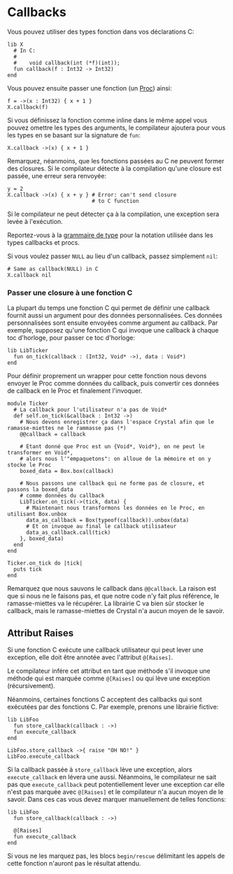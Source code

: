 # Callbacks

Vous pouvez utiliser des types fonction dans vos déclarations C:

```crystal
lib X
  # In C:
  #
  #    void callback(int (*f)(int));
  fun callback(f : Int32 -> Int32)
end
```

Vous pouvez ensuite passer une fonction (un [Proc](http://crystal-lang.org/api/Proc.html)) ainsi:

```crystal
f = ->(x : Int32) { x + 1 }
X.callback(f)
```

Si vous définissez la fonction comme inline dans le même appel vous pouvez omettre les types des arguments,
le compilateur ajoutera pour vous les types en se basant sur la signature de `fun`:

```crystal
X.callback ->(x) { x + 1 }
```

Remarquez, néanmoins, que les fonctions passées au C ne peuvent former des closures.
Si le compilateur détecte à la compilation qu'une closure est passée, une erreur sera renvoyée:

```crystal
y = 2
X.callback ->(x) { x + y } # Error: can't send closure
                           # to C function
```

Si le compilateur ne peut détecter ça à la compilation, une exception sera levée à l'exécution.

Reportez-vous à la [grammaire de type](../type_grammar.html) pour la notation utilisée dans les types callbacks et procs.

Si vous voulez passer `NULL` au lieu d'un callback, passez simplement `nil`:

```crystal
# Same as callback(NULL) in C
X.callback nil
```

### Passer une closure à une fonction C

La plupart du temps une fonction C qui permet de définir une callback fournit aussi un argument pour des données personnalisées.
Ces données personnalisées sont ensuite envoyées comme argument au callback.
Par exemple, supposez qu'une fonction C qui invoque une callback à chaque toc d'horloge, pour passer ce toc d'horloge:

```crystal
lib LibTicker
  fun on_tick(callback : (Int32, Void* ->), data : Void*)
end
```

Pour définir proprement un wrapper pour cette fonction nous devons envoyer le Proc comme données du callback,
puis convertir ces données de callback en le Proc et finalement l'invoquer.

```crystal
module Ticker
  # La callback pour l'utilisateur n'a pas de Void*
  def self.on_tick(&callback : Int32 ->)
    # Nous devons enregistrer ça dans l'espace Crystal afin que le ramasse-miettes ne le rammasse pas (*)
    @@callback = callback

    # Etant donné que Proc est un {Void*, Void*}, on ne peut le transformer en Void*,
    # alors nous l'"empaquetons": on alloue de la mémoire et on y stocke le Proc
    boxed_data = Box.box(callback)

    # Nous passons une callback qui ne forme pas de closure, et passons la boxed_data
    # comme données du callback
    LibTicker.on_tick(->(tick, data) {
      # Maintenant nous transformons les données en le Proc, en utilisant Box.unbox
      data_as_callback = Box(typeof(callback)).unbox(data)
      # Et on invoque au final le callback utilisateur
      data_as_callback.call(tick)
    }, boxed_data)
  end
end

Ticker.on_tick do |tick|
  puts tick
end
```

Remarquez que nous sauvons le callback dans `@@callback`.
La raison est que si nous ne le faisons pas, et que notre code n'y fait plus référence, le ramasse-miettes va le récupérer.
La librairie C va bien sûr stocker le callback, mais le ramasse-miettes de Crystal n'a aucun moyen de le savoir.

## Attribut Raises

Si une fonction C exécute une callback utilisateur qui peut lever une exception,
elle doit être annotée avec l'attribut `@[Raises]`.

Le compilateur infére cet attribut en tant que méthode s'il invoque une méthode qui est marquée comme `@[Raises]` ou qui lève une exception (récursivement).

Néanmoins, certaines fonctions C acceptent des callbacks qui sont exécutées par des fonctions C.
Par exemple, prenons une librairie fictive:

```crystal
lib LibFoo
  fun store_callback(callback : ->)
  fun execute_callback
end

LibFoo.store_callback ->{ raise "OH NO!" }
LibFoo.execute_callback
```

Si la callback passée à `store_callback` lève une exception, alors `execute_callback` en lévera une aussi.
Néanmoins, le compilateur ne sait pas que `execute_callback` peut potentiellement lever une exception car elle n'est pas marquée avec `@[Raises]`
et le compilateur n'a aucun moyen de le savoir. Dans ces cas vous devez marquer manuellement de telles fonctions:

```crystal
lib LibFoo
  fun store_callback(callback : ->)

  @[Raises]
  fun execute_callback
end
```

Si vous ne les marquez pas, les blocs `begin/rescue` délimitant les appels de cette fonction n'auront pas le résultat attendu.

